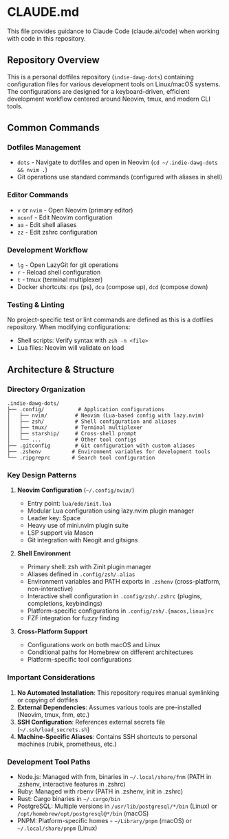 # CLAUDE.md

This file provides guidance to Claude Code (claude.ai/code) when working with code in this repository.

## Repository Overview

This is a personal dotfiles repository (`indie-dawg-dots`) containing configuration files for various development tools on Linux/macOS systems. The configurations are designed for a keyboard-driven, efficient development workflow centered around Neovim, tmux, and modern CLI tools.

## Common Commands

### Dotfiles Management
- `dots` - Navigate to dotfiles and open in Neovim (`cd ~/.indie-dawg-dots && nvim .`)
- Git operations use standard commands (configured with aliases in shell)

### Editor Commands
- `v` or `nvim` - Open Neovim (primary editor)
- `nconf` - Edit Neovim configuration
- `aa` - Edit shell aliases
- `zz` - Edit zshrc configuration

### Development Workflow
- `lg` - Open LazyGit for git operations
- `r` - Reload shell configuration
- `t` - tmux (terminal multiplexer)
- Docker shortcuts: `dps` (ps), `dcu` (compose up), `dcd` (compose down)

### Testing & Linting
No project-specific test or lint commands are defined as this is a dotfiles repository. When modifying configurations:
- Shell scripts: Verify syntax with `zsh -n <file>`
- Lua files: Neovim will validate on load

## Architecture & Structure

### Directory Organization
```
.indie-dawg-dots/
├── .config/           # Application configurations
│   ├── nvim/         # Neovim (Lua-based config with lazy.nvim)
│   ├── zsh/          # Shell configuration and aliases
│   ├── tmux/         # Terminal multiplexer
│   ├── starship/     # Cross-shell prompt
│   └── ...           # Other tool configs
├── .gitconfig        # Git configuration with custom aliases
├── .zshenv          # Environment variables for development tools
└── .ripgreprc       # Search tool configuration
```

### Key Design Patterns

1. **Neovim Configuration** (`~/.config/nvim/`)
   - Entry point: `lua/edo/init.lua`
   - Modular Lua configuration using lazy.nvim plugin manager
   - Leader key: Space
   - Heavy use of mini.nvim plugin suite
   - LSP support via Mason
   - Git integration with Neogit and gitsigns

2. **Shell Environment**
   - Primary shell: zsh with Zinit plugin manager
   - Aliases defined in `.config/zsh/.alias`
   - Environment variables and PATH exports in `.zshenv` (cross-platform, non-interactive)
   - Interactive shell configuration in `.config/zsh/.zshrc` (plugins, completions, keybindings)
   - Platform-specific configurations in `.config/zsh/.{macos,linux}rc`
   - FZF integration for fuzzy finding

3. **Cross-Platform Support**
   - Configurations work on both macOS and Linux
   - Conditional paths for Homebrew on different architectures
   - Platform-specific tool configurations

### Important Considerations

1. **No Automated Installation**: This repository requires manual symlinking or copying of dotfiles
2. **External Dependencies**: Assumes various tools are pre-installed (Neovim, tmux, fnm, etc.)
3. **SSH Configuration**: References external secrets file (`~/.ssh/load_secrets.sh`)
4. **Machine-Specific Aliases**: Contains SSH shortcuts to personal machines (rubik, prometheus, etc.)

### Development Tool Paths
- Node.js: Managed with fnm, binaries in `~/.local/share/fnm` (PATH in .zshenv, interactive features in .zshrc)
- Ruby: Managed with rbenv (PATH in .zshenv, init in .zshrc)
- Rust: Cargo binaries in `~/.cargo/bin`
- PostgreSQL: Multiple versions in `/usr/lib/postgresql/*/bin` (Linux) or `/opt/homebrew/opt/postgresql@*/bin` (macOS)
- PNPM: Platform-specific homes - `~/Library/pnpm` (macOS) or `~/.local/share/pnpm` (Linux)